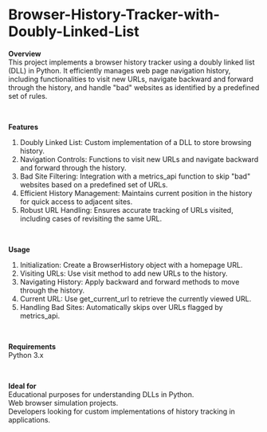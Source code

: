 # Browser-History-Tracker-with-Doubly-Linked-List

**Overview**
<br>
This project implements a browser history tracker using a doubly linked list (DLL) in Python. It efficiently manages web page navigation history, including functionalities to visit new URLs, navigate backward and forward through the history, and handle "bad" websites as identified by a predefined set of rules.

<br>

**Features**
1. Doubly Linked List: Custom implementation of a DLL to store browsing history.
2. Navigation Controls: Functions to visit new URLs and navigate backward and forward through the history.
3. Bad Site Filtering: Integration with a metrics_api function to skip "bad" websites based on a predefined set of URLs.
4. Efficient History Management: Maintains current position in the history for quick access to adjacent sites.
5. Robust URL Handling: Ensures accurate tracking of URLs visited, including cases of revisiting the same URL.

<br>

**Usage**
<br>
1. Initialization: Create a BrowserHistory object with a homepage URL.
2. Visiting URLs: Use visit method to add new URLs to the history.
3. Navigating History: Apply backward and forward methods to move through the history.
4. Current URL: Use get_current_url to retrieve the currently viewed URL.
5. Handling Bad Sites: Automatically skips over URLs flagged by metrics_api.

<br>

**Requirements**
<br>
Python 3.x

<br>

**Ideal for**
<br>
Educational purposes for understanding DLLs in Python.
<br>
Web browser simulation projects.
<br>
Developers looking for custom implementations of history tracking in applications.
